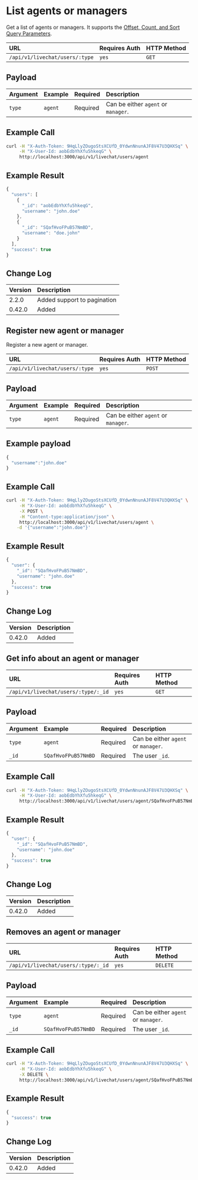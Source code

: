 # List agents or managers

Get a list of agents or managers. It supports the [Offset, Count, and Sort Query Parameters](../offset-and-count-and-sort-info.md).

| URL | Requires Auth | HTTP Method |
| :--- | :--- | :--- |
| `/api/v1/livechat/users/:type` | `yes` | `GET` |

## Payload

| Argument | Example | Required | Description |
| :--- | :--- | :--- | :--- |
| `type` | `agent` | Required | Can be either `agent` or `manager`. |

## Example Call

```bash
curl -H "X-Auth-Token: 9HqLlyZOugoStsXCUfD_0YdwnNnunAJF8V47U3QHXSq" \
     -H "X-User-Id: aobEdbYhXfu5hkeqG" \
     http://localhost:3000/api/v1/livechat/users/agent
```

## Example Result

```javascript
{
  "users": [
    {
      "_id": "aobEdbYhXfu5hkeqG",
      "username": "john.doe"
    },
    {
      "_id": "SQafHvoFPuB57NmBD",
      "username": "doe.john"
    }
  ],
  "success": true
}
```

## Change Log

| Version | Description |
| :--- | :--- |
| 2.2.0 | Added support to pagination |
| 0.42.0 | Added |

## Register new agent or manager

Register a new agent or manager.

| URL | Requires Auth | HTTP Method |
| :--- | :--- | :--- |
| `/api/v1/livechat/users/:type` | `yes` | `POST` |

## Payload

| Argument | Example | Required | Description |
| :--- | :--- | :--- | :--- |
| `type` | `agent` | Required | Can be either `agent` or `manager`. |

## Example payload

```javascript
{
  "username":"john.doe"
}
```

## Example Call

```bash
curl -H "X-Auth-Token: 9HqLlyZOugoStsXCUfD_0YdwnNnunAJF8V47U3QHXSq" \
     -H "X-User-Id: aobEdbYhXfu5hkeqG" \
     -X POST \
     -H "Content-type:application/json" \
     http://localhost:3000/api/v1/livechat/users/agent \
    -d '{"username":"john.doe"}'
```

## Example Result

```javascript
{
  "user": {
    "_id": "SQafHvoFPuB57NmBD",
    "username": "john.doe"
  },
  "success": true
}
```

## Change Log

| Version | Description |
| :--- | :--- |
| 0.42.0 | Added |

## Get info about an agent or manager

| URL | Requires Auth | HTTP Method |
| :--- | :--- | :--- |
| `/api/v1/livechat/users/:type/:_id` | `yes` | `GET` |

## Payload

| Argument | Example | Required | Description |
| :--- | :--- | :--- | :--- |
| `type` | `agent` | Required | Can be either `agent` or `manager`. |
| `_id` | `SQafHvoFPuB57NmBD` | Required | The user `_id`. |

## Example Call

```bash
curl -H "X-Auth-Token: 9HqLlyZOugoStsXCUfD_0YdwnNnunAJF8V47U3QHXSq" \
     -H "X-User-Id: aobEdbYhXfu5hkeqG" \
     http://localhost:3000/api/v1/livechat/users/agent/SQafHvoFPuB57NmBD
```

## Example Result

```javascript
{
  "user": {
    "_id": "SQafHvoFPuB57NmBD",
    "username": "john.doe"
  },
  "success": true
}
```

## Change Log

| Version | Description |
| :--- | :--- |
| 0.42.0 | Added |

## Removes an agent or manager

| URL | Requires Auth | HTTP Method |
| :--- | :--- | :--- |
| `/api/v1/livechat/users/:type/:_id` | `yes` | `DELETE` |

## Payload

| Argument | Example | Required | Description |
| :--- | :--- | :--- | :--- |
| `type` | `agent` | Required | Can be either `agent` or `manager`. |
| `_id` | `SQafHvoFPuB57NmBD` | Required | The user `_id`. |

## Example Call

```bash
curl -H "X-Auth-Token: 9HqLlyZOugoStsXCUfD_0YdwnNnunAJF8V47U3QHXSq" \
     -H "X-User-Id: aobEdbYhXfu5hkeqG" \
     -X DELETE \
     http://localhost:3000/api/v1/livechat/users/agent/SQafHvoFPuB57NmBD
```

## Example Result

```javascript
{
  "success": true
}
```

## Change Log

| Version | Description |
| :--- | :--- |
| 0.42.0 | Added |

